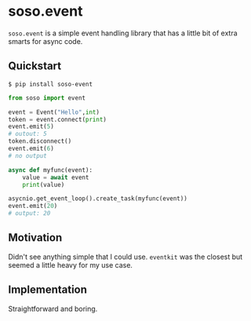 # soso.event

`soso.event` is a simple event handling library that has a little bit of extra
smarts for async code.

## Quickstart

`$ pip install soso-event`

```python
from soso import event

event = Event("Hello",int)
token = event.connect(print)
event.emit(5)
# outout: 5
token.disconnect()
event.emit(6)
# no output

async def myfunc(event):
    value = await event
    print(value)

asycnio.get_event_loop().create_task(myfunc(event))
event.emit(20)
# output: 20
```

## Motivation

Didn't see anything simple that I could use. `eventkit` was the closest but
seemed a little heavy for my use case.

## Implementation

Straightforward and boring.

